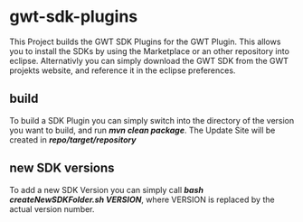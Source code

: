 # gwt-sdk-plugins
This Project builds the GWT SDK Plugins for the GWT Plugin. This allows you to install the SDKs by using the Marketplace or an other repository into eclipse.
Alternativly you can simply download the GWT SDK from the GWT projekts website, and reference it in the eclipse preferences.

## build
To build a SDK Plugin you can simply switch into the directory of the version you want to build, and run ***mvn clean package***. The Update Site will be created in ***repo/target/repository***

## new SDK versions
To add a new SDK Version you can simply call ***bash createNewSDKFolder.sh VERSION***, where VERSION is replaced by the actual version number. 
